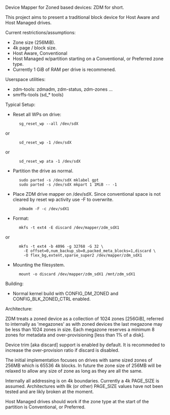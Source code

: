 
Device Mapper for Zoned based devices: ZDM for short.

This project aims to present a traditional block device for Host Aware and
Host Managed drives.

Current restrictions/assumptions:
  - Zone size (256MiB).
  - 4k page / block size.
  - Host Aware, Conventional
  - Host Managed w/partition starting on a Conventional, or Preferred zone type.
  - Currently 1 GiB of RAM per drive is recommened.

Userspace utilities:
  - zdm-tools: zdmadm, zdm-status, zdm-zones ...
  - smrffs-tools (sd_* tools)

Typical Setup:
  - Reset all WPs on drive:
```
      sg_reset_wp --all /dev/sdX
```
or
```
      sd_reset_wp -1 /dev/sdX
```
or
```
      sd_reset_wp ata -1 /dev/sdX
```

  - Partition the drive as normal.
```
      sudo parted -s /dev/sdX mklabel gpt
      sudo parted -s /dev/sdX mkpart 1 1MiB -- -1
```

  - Place ZDM drive mapper on /dev/sdX. Since conventional space is not
    cleared by reset wp activity use -F to overwrite.
```
      zdmadm -F -c /dev/sdX1
```

  - Format:
```
      mkfs -t ext4 -E discard /dev/mapper/zdm_sdX1
```
or
```
      mkfs -t ext4 -b 4096 -g 32768 -G 32 \
        -E offset=0,num_backup_sb=0,packed_meta_blocks=1,discard \
        -O flex_bg,extent,sparse_super2 /dev/mapper/zdm_sdX1
```

  - Mounting the filesystem.
```
      mount -o discard /dev/mapper/zdm_sdX1 /mnt/zdm_sdX1
```

Building:
  - Normal kernel build with CONFIG_DM_ZONED and CONFIG_BLK_ZONED_CTRL enabled.

Architecture:

   ZDM treats a zoned device as a collection of 1024 zones [256GiB],
   referred to internally as 'megazones' as with zoned devices the last
   megazone may be less than 1024 zones in size. Each megazone reserves a
   minimum 8 zones for metadata and over-provisioning [less than 1% of a disk].

   Device trim [aka discard] support is enabled by default. It is recommeded
   to increase the over-provision ratio if discard is disabled.

   The initial implementation focuses on drives with same sized zones of
   256MB which is 65536 4k blocks. In future the zone size of 256MB will
   be relaxed to allow any size of zone as long as they are all the same.

   Internally all addressing is on 4k boundaries. Currently a 4k PAGE_SIZE is
   assumed. Architectures with 8k (or other) PAGE_SIZE values have not been
   tested and are likly broken at the moment.

   Host Managed drives should work if the zone type at the start of the partition
   is Conventional, or Preferred.
